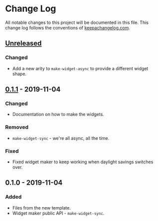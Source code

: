 # Change Log
All notable changes to this project will be documented in this file. This change log follows the conventions of [keepachangelog.com](http://keepachangelog.com/).

## [Unreleased]
### Changed
- Add a new arity to `make-widget-async` to provide a different widget shape.

## [0.1.1] - 2019-11-04
### Changed
- Documentation on how to make the widgets.

### Removed
- `make-widget-sync` - we're all async, all the time.

### Fixed
- Fixed widget maker to keep working when daylight savings switches over.

## 0.1.0 - 2019-11-04
### Added
- Files from the new template.
- Widget maker public API - `make-widget-sync`.

[Unreleased]: https://github.com/your-name/duct.module.cambium/compare/0.1.1...HEAD
[0.1.1]: https://github.com/your-name/duct.module.cambium/compare/0.1.0...0.1.1
